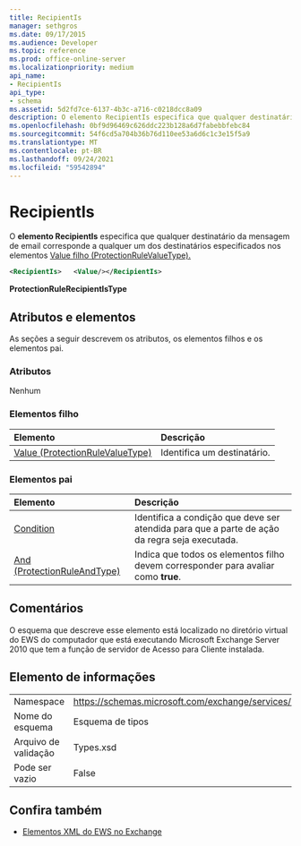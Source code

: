 ```yaml
---
title: RecipientIs
manager: sethgros
ms.date: 09/17/2015
ms.audience: Developer
ms.topic: reference
ms.prod: office-online-server
ms.localizationpriority: medium
api_name:
- RecipientIs
api_type:
- schema
ms.assetid: 5d2fd7ce-6137-4b3c-a716-c0218dcc8a09
description: O elemento RecipientIs especifica que qualquer destinatário da mensagem de email corresponde a qualquer um dos destinatários especificados nos elementos Value filho (ProtectionRuleValueType).
ms.openlocfilehash: 0bf9d96469c626ddc223b128a6d7fabebbfebc84
ms.sourcegitcommit: 54f6cd5a704b36b76d110ee53a6d6c1c3e15f5a9
ms.translationtype: MT
ms.contentlocale: pt-BR
ms.lasthandoff: 09/24/2021
ms.locfileid: "59542894"
---
```

# <a name="recipientis"></a>RecipientIs

O **elemento RecipientIs** especifica que qualquer destinatário da mensagem de email corresponde a qualquer um dos destinatários especificados nos elementos [Value filho (ProtectionRuleValueType).](value-protectionrulevaluetype.md) 
  
```xml
<RecipientIs>   <Value/></RecipientIs>
```

 **ProtectionRuleRecipientIsType**
## <a name="attributes-and-elements"></a>Atributos e elementos

As seções a seguir descrevem os atributos, os elementos filhos e os elementos pai.
  
### <a name="attributes"></a>Atributos

Nenhum
  
### <a name="child-elements"></a>Elementos filho

|**Elemento**|**Descrição**|
|:-----|:-----|
|[Value (ProtectionRuleValueType)](value-protectionrulevaluetype.md) <br/> |Identifica um destinatário.  <br/> |
   
### <a name="parent-elements"></a>Elementos pai

|**Elemento**|**Descrição**|
|:-----|:-----|
|[Condition](condition.md) <br/> |Identifica a condição que deve ser atendida para que a parte de ação da regra seja executada.  <br/> |
|[And (ProtectionRuleAndType)](and-protectionruleandtype.md) <br/> |Indica que todos os elementos filho devem corresponder para avaliar como **true**.  <br/> |
   
## <a name="remarks"></a>Comentários

O esquema que descreve esse elemento está localizado no diretório virtual do EWS do computador que está executando Microsoft Exchange Server 2010 que tem a função de servidor de Acesso para Cliente instalada.
  
## <a name="element-information"></a>Elemento de informações

|||
|:-----|:-----|
|Namespace  <br/> |https://schemas.microsoft.com/exchange/services/2006/types  <br/> |
|Nome do esquema  <br/> |Esquema de tipos  <br/> |
|Arquivo de validação  <br/> |Types.xsd  <br/> |
|Pode ser vazio  <br/> |False  <br/> |
   
## <a name="see-also"></a>Confira também



- [Elementos XML do EWS no Exchange](ews-xml-elements-in-exchange.md)

